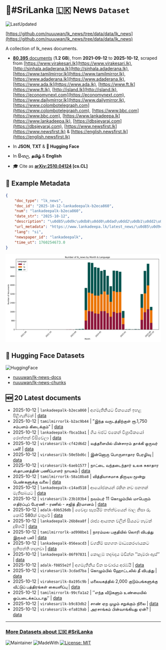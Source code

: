 # 📄#SriLanka 🇱🇰 News `Dataset`

![LastUpdated](https://img.shields.io/badge/last_updated-2025--10--12_13:13:39-green)

[https://github.com/nuuuwan/lk_news/tree/data/data/lk_news](https://github.com/nuuuwan/lk_news/tree/data/data/lk_news)

A collection of lk_news documents.

- [**80,395** documents](https://github.com/nuuuwan/lk_news/tree/data/data/lk_news) (**1.2 GB**), from **2021-09-12** to **2025-10-12**, scraped from [https://www.virakesari.lk](https://www.virakesari.lk), [http://sinhala.adaderana.lk](http://sinhala.adaderana.lk), [https://www.tamilmirror.lk](https://www.tamilmirror.lk), [https://www.adaderana.lk](https://www.adaderana.lk), [https://www.ada.lk](https://www.ada.lk), [https://www.ft.lk](https://www.ft.lk), [http://island.lk](http://island.lk), [https://economynext.com](https://economynext.com), [https://www.dailymirror.lk](https://www.dailymirror.lk), [https://www.colombotelegraph.com](https://www.colombotelegraph.com), [https://www.bbc.com](https://www.bbc.com), [https://www.lankadeepa.lk](https://www.lankadeepa.lk), [https://dbsjeyaraj.com](https://dbsjeyaraj.com), [https://www.newsfirst.lk](https://www.newsfirst.lk) & [https://english.newsfirst.lk](https://english.newsfirst.lk)

- In **JSON**, **TXT** & **🤗 Hugging Face**

- In **සිංහල**, **தமிழ்** & **English**

- 🎓 Cite as **[arXiv:2510.04124](https://arxiv.org/abs/2510.04124) [cs.CL]**

## 📝 Example Metadata

```json
{
    "doc_type": "lk_news",
    "doc_id": "2025-10-12-lankadeepalk-b2eca860",
    "num": "lankadeepalk-b2eca860",
    "date_str": "2025-10-12",
    "description": "\u0d85\u0d9c\u0db8\u0dd0\u0dad\u0dd2\u0db1\u0dd2\u0dba\u0da7 \u0da0\u0dd3\u0db1\u0dba\u0dd9\u0db1\u0dca \u0d89\u0dc4\u0dc5 \u0db4\u0dd2\u0dc5\u0dd2\u0d9c\u0dd0\u0db1\u0dd3\u0db8\u0d9a\u0dca",
    "url_metadata": "https://www.lankadeepa.lk/latest_news/\u0d85\u0d9c\u0db8\u0dad\u0db1\u0dba\u0da7-\u0da0\u0db1\u0dba\u0db1-\u0d89\u0dc4\u0dc5-\u0db4\u0dc5\u0d9c\u0db1\u0db8\u0d9a/1-681147",
    "lang": "si",
    "newspaper_id": "lankadeepalk",
    "time_ut": 1760254673.0
}
```

![Chart](https://raw.githubusercontent.com/nuuuwan/lk_news/refs/heads/data/data/lk_news/docs_by_month_and_lang.png)

## 🤗 Hugging Face Datasets

![HuggingFace](https://img.shields.io/badge/-HuggingFace-FDEE21?style=for-the-badge&logo=HuggingFace)

- [nuuuwan/lk-news-docs](https://huggingface.co/datasets/nuuuwan/lk-news-docs)
- [nuuuwan/lk-news-chunks](https://huggingface.co/datasets/nuuuwan/lk-news-chunks)

## 🆕 20 Latest documents

- 2025-10-12 | `lankadeepalk-b2eca860` | අගමැතිනියට චීනයෙන් ඉහළ පිළිගැනීමක් | [data](https://github.com/nuuuwan/lk_news/tree/data/data/lk_news/2020s/2025/2025-10-12-lankadeepalk-b2eca860)
- 2025-10-12 | `tamilmirrorlk-b2ac9b44` | ”இந்த வருடத்திற்குள் ரூ.1,750  சம்பளம் கிடைக்கும்” | [data](https://github.com/nuuuwan/lk_news/tree/data/data/lk_news/2020s/2025/2025-10-12-tamilmirrorlk-b2ac9b44)
- 2025-10-12 | `lankadeepalk-fbca1ba1` | ගිය බජට් එකෙන්  විශ්‍රාමිකයෝ රොත්තක් විසිවෙලා | [data](https://github.com/nuuuwan/lk_news/tree/data/data/lk_news/2020s/2025/2025-10-12-lankadeepalk-fbca1ba1)
- 2025-10-12 | `virakesarilk-cf42d6d2` | வத்தளையில் மின்சாரம் தாக்கி ஒருவர் பலி! | [data](https://github.com/nuuuwan/lk_news/tree/data/data/lk_news/2020s/2025/2025-10-12-virakesarilk-cf42d6d2)
- 2025-10-12 | `virakesarilk-50e5bd6c` | இன்னொரு பொருளாதார பேரழிவு | [data](https://github.com/nuuuwan/lk_news/tree/data/data/lk_news/2020s/2025/2025-10-12-virakesarilk-50e5bd6c)
- 2025-10-12 | `virakesarilk-6aeb1577` | நாட்டை வந்தடைந்தார் உலக சுகாதார ஸ்தாபனத்தின் பணிப்பாளர் நாயகம் | [data](https://github.com/nuuuwan/lk_news/tree/data/data/lk_news/2020s/2025/2025-10-12-virakesarilk-6aeb1577)
- 2025-10-12 | `tamilmirrorlk-58a18ba8` | வித்தியாசமாக திருடிய  மூன்று பெண்களுக்கு வலை | [data](https://github.com/nuuuwan/lk_news/tree/data/data/lk_news/2020s/2025/2025-10-12-tamilmirrorlk-58a18ba8)
- 2025-10-12 | `lankadeepalk-c14ad518` | ආයෝජකයන් රකින නව පනතක් මැතිසබයට | [data](https://github.com/nuuuwan/lk_news/tree/data/data/lk_news/2020s/2025/2025-10-12-lankadeepalk-c14ad518)
- 2025-10-12 | `virakesarilk-23b103b4` | நவம்பர் 11 கொழும்பில் மாபெரும் எதிர்ப்புப் பேரணி    - ரணில் - சஜித் தீர்மானம் | [data](https://github.com/nuuuwan/lk_news/tree/data/data/lk_news/2020s/2025/2025-10-12-virakesarilk-23b103b4)
- 2025-10-12 | `adalk-69b526db` | වෛද්‍ය සැපයීම් තත්ත්වයෙන් බාල නිසා රු. කෝටි 580ක් වතුරේ | [data](https://github.com/nuuuwan/lk_news/tree/data/data/lk_news/2020s/2025/2025-10-12-adalk-69b526db)
- 2025-10-12 | `lankadeepalk-26b8ea8f` | රාජ්‍ය ආයතන වලින් සියයට හැටක්  දූෂිතයි | [data](https://github.com/nuuuwan/lk_news/tree/data/data/lk_news/2020s/2025/2025-10-12-lankadeepalk-26b8ea8f)
- 2025-10-12 | `tamilmirrorlk-ad998be1` | நாரம்மல பகுதியில் லொரி விபத்து இருவர் பலி | [data](https://github.com/nuuuwan/lk_news/tree/data/data/lk_news/2020s/2025/2025-10-12-tamilmirrorlk-ad998be1)
- 2025-10-12 | `lankadeepalk-056eacd3` | වගකීම් සහගත මාධ්‍යකරණයකට ප්‍රතිපත්ති හදනවා | [data](https://github.com/nuuuwan/lk_news/tree/data/data/lk_news/2020s/2025/2025-10-12-lankadeepalk-056eacd3)
- 2025-10-12 | `lankadeepalk-86f97831` | කොළඹ තදබදය මඩින්න ’’කැමරා ඇස්’’ | [data](https://github.com/nuuuwan/lk_news/tree/data/data/lk_news/2020s/2025/2025-10-12-lankadeepalk-86f97831)
- 2025-10-12 | `adalk-f0855e2f` | අගමැතිනිය චීන සංචාරය අරඹයි | [data](https://github.com/nuuuwan/lk_news/tree/data/data/lk_news/2020s/2025/2025-10-12-adalk-f0855e2f)
- 2025-10-12 | `virakesarilk-3cdad7ba` | கொழும்பில் ஹோட்டலில் தீ விபத்து | [data](https://github.com/nuuuwan/lk_news/tree/data/data/lk_news/2020s/2025/2025-10-12-virakesarilk-3cdad7ba)
- 2025-10-12 | `virakesarilk-8a195c9b` | மலையகத்தில் 2,000 குடும்பங்களுக்கு வீட்டுப் பத்திரங்கள் கையளிப்பு | [data](https://github.com/nuuuwan/lk_news/tree/data/data/lk_news/2020s/2025/2025-10-12-virakesarilk-8a195c9b)
- 2025-10-12 | `tamilmirrorlk-99cfa1a2` | ’’எந்த வீடுகளும் உண்மையில் ஒப்படைக்கப்படாது’’ | [data](https://github.com/nuuuwan/lk_news/tree/data/data/lk_news/2020s/2025/2025-10-12-tamilmirrorlk-99cfa1a2)
- 2025-10-12 | `virakesarilk-b9c83db2` | சாண் ஏற முழம் சறுக்கும் நிலை | [data](https://github.com/nuuuwan/lk_news/tree/data/data/lk_news/2020s/2025/2025-10-12-virakesarilk-b9c83db2)
- 2025-10-12 | `virakesarilk-efa819ab` | அரசாங்கம் பின்வாங்கியது ஏன்? | [data](https://github.com/nuuuwan/lk_news/tree/data/data/lk_news/2020s/2025/2025-10-12-virakesarilk-efa819ab)

---

### [More Datasets about 🇱🇰 #SriLanka](https://github.com/nuuuwan/lk_datasets)

![Maintainer](https://img.shields.io/badge/maintainer-nuuuwan-red)
![MadeWith](https://img.shields.io/badge/made_with-python-blue)
[![License: MIT](https://img.shields.io/badge/License-MIT-yellow.svg)](https://opensource.org/licenses/MIT)
